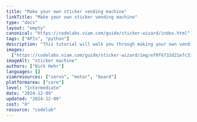 ```yaml
---
title: "Make your own sticker vending machine"
linkTitle: "Make your own sticker vending machine"
type: "docs"
layout: "empty"
canonical: "https://codelabs.viam.com/guide/sticker-wizard/index.html"
tags: ["APIs", "python"]
description: "This tutorial will walk you through making your own vending machine from scratch, along with a web application that allows you to operate your machine from any device."
images:
  ["https://codelabs.viam.com/guide/sticker-wizard/img/ef0f6732d21efc33.jpeg"]
imageAlt: "sticker machine"
authors: ["Nick Hehr"]
languages: []
viamresources: ["servo", "motor", "board"]
platformarea: ["core"]
level: "Intermediate"
date: "2024-12-09"
updated: "2024-12-09"
cost: "0"
resource: "codelab"
---
```

